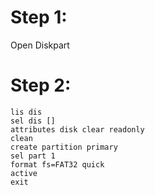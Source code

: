 # Step 1:

Open Diskpart

# Step 2:

```
lis dis
sel dis []
attributes disk clear readonly
clean
create partition primary
sel part 1
format fs=FAT32 quick
active
exit
```
